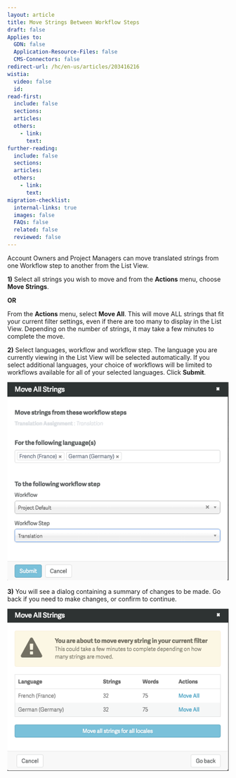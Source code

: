 ```yaml
---
layout: article
title: Move Strings Between Workflow Steps
draft: false
Applies to:
  GDN: false
  Application-Resource-Files: false
  CMS-Connectors: false
redirect-url: /hc/en-us/articles/203416216
wistia:
  video: false
  id:
read-first:
  include: false
  sections:
  articles:
  others:
    - link:
      text:
further-reading:
  include: false
  sections:
  articles:
  others:
    - link:
      text:
migration-checklist:
  internal-links: true
  images: false
  FAQs: false
  related: false
  reviewed: false
---
```



Account Owners and Project Managers can move translated strings from one Workflow step to another from the List View.

**1)** Select all strings you wish to move and from the **Actions** menu, choose **Move Strings**.

**OR**

From the **Actions** menu, select **Move All**. This will move ALL strings that fit your current filter settings, even if there are too many to display in the List View. Depending on the number of strings, it may take a few minutes to complete the move.

**2)** Select languages, workflow and workflow step. The language you are currently viewing in the List View will be selected automatically. If you select additional languages, your choice of workflows will be limited to workflows available for all of your selected languages. Click&nbsp;**Submit**.

![medium](/uploads/versions/smartling___translations_management-26---x----579-518x---.png)

**3)**&nbsp;You will see a dialog containing a summary of changes to be made. Go back if you need to make changes, or confirm to continue.

![medium](/uploads/versions/smartling___translations_management-27---x----578-423x---.png)